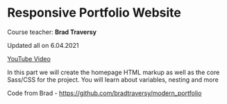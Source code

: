 # Responsive Portfolio Website

Course teacher: **Brad Traversy**

Updated all on 6.04.2021

[YouTube Video](https://www.youtube.com/watch?v=HguAyYnWBuU&list=PLillGF-RfqbYoGoCjKoMOkVznV6aSXKzU&index=2)

In this part we will create the homepage HTML markup as well as the core Sass/CSS for the project. 
You will learn about variables, nesting and more

Code from Brad - https://github.com/bradtraversy/modern_portfolio

